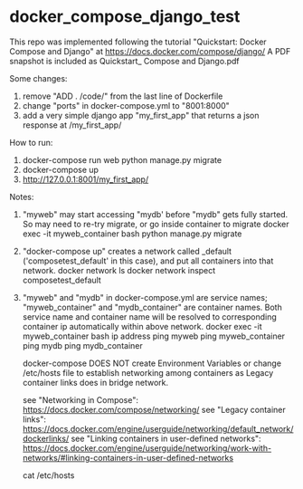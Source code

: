 # docker_compose_django_test

This repo was implemented following the tutorial "Quickstart: Docker Compose and Django"
at https://docs.docker.com/compose/django/
A PDF snapshot is included as Quickstart_ Compose and Django.pdf

Some changes:
1) remove "ADD . /code/" from the last line of Dockerfile
2) change "ports" in docker-compose.yml to "8001:8000"
3) add a very simple django app "my_first_app" that returns a json response at /my_first_app/

How to run:
1) docker-compose run web python manage.py migrate
2) docker-compose up
3) http://127.0.0.1:8001/my_first_app/

Notes:
1) "myweb" may start accessing "mydb' before "mydb" gets fully started. So may need to re-try migrate,
    or go inside container to migrate
    docker exec -it myweb_container bash
    python manage.py migrate

2) "docker-compose up" creates a network called <FOLDERNAME>_default ('composetest_default' in this case),
    and put all containers into that network.
    docker network ls
    docker network inspect composetest_default

3) "myweb" and "mydb" in docker-compose.yml are service names; "myweb_container" and "mydb_container"
   are container names. Both service name and container name will be resolved to corresponding container
   ip automatically within above network.
   docker exec -it myweb_container bash
   ip address
   ping myweb
   ping myweb_container
   ping mydb
   ping mydb_container

   docker-compose DOES NOT create Environment Variables or change /etc/hosts file to establish networking
   among containers as Legacy container links does in bridge network.

   see "Networking in Compose":
     https://docs.docker.com/compose/networking/
   see "Legacy container links":
     https://docs.docker.com/engine/userguide/networking/default_network/dockerlinks/
   see "Linking containers in user-defined networks":
     https://docs.docker.com/engine/userguide/networking/work-with-networks/#linking-containers-in-user-defined-networks

   cat /etc/hosts

